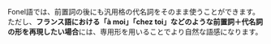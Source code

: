 Fonel語では、前置詞の後にも汎用格の代名詞をそのまま使うことができます。  
ただし、**フランス語における「à moi」「chez toi」などのような前置詞＋代名詞の形を再現したい場合**には、専用形を用いることでより自然な語感になります。
